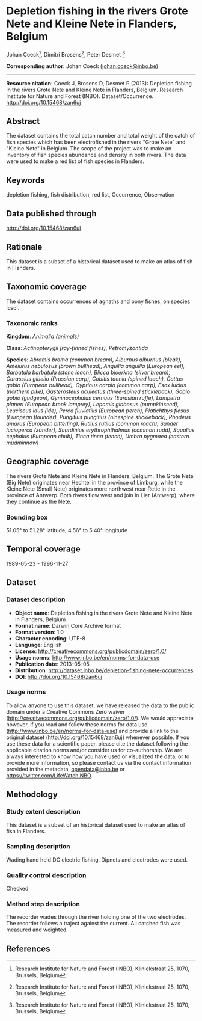 # Depletion fishing in the rivers Grote Nete and Kleine Nete in Flanders, Belgium

Johan Coeck[^1], Dimitri Brosens[^1], Peter Desmet [^1]

[^1]: Research Institute for Nature and Forest (INBO), Kliniekstraat 25, 1070, Brussels, Belgium

**Corresponding author**: Johan Coeck (<johan.coeck@inbo.be>)

---

**Resource citation**: Coeck J, Brosens D, Desmet P (2013): Depletion fishing in the rivers Grote Nete and Kleine Nete in Flanders, Belgium. Research Institute for Nature and Forest (INBO). Dataset/Occurrence. <http://doi.org/10.15468/zan6uj>

## Abstract

The dataset contains the total catch number and total weight of the catch of fish species which has been electrofished in the rivers "Grote Nete" and "Kleine Nete" in Belgium. The scope of the project was to make an inventory of fish species abundance and density in both rivers. The data were used to make a red list of fish species in Flanders.

## Keywords

depletion fishing, fish distribution, red list, Occurrence, Observation

## Data published through

<http://doi.org/10.15468/zan6uj>

## Rationale

This dataset is a subset of a historical dataset used to make an atlas of fish in Flanders.

## Taxonomic coverage

The dataset contains occurrences of agnaths and bony fishes, on species level.

### Taxonomic ranks

**Kingdom**: *Animalia (animals)*

**Class**: *Actinopterygii (ray-finned fishes), Petromyzontida*

**Species**: *Abramis brama (common bream), Alburnus alburnus (bleak), Ameiurus nebulosus (brown bullhead), Anguilla anguilla (European eel), Barbatula barbatula (stone loach), Blicca bjoerkna (silver bream), Carassius gibelio (Prussian carp), Cobitis taenia (spined loach), Cottus gobio (European bullhead), Cyprinus carpio (common carp), Esox lucius (northern pike), Gasterosteus aculeatus (three-spined stickleback), Gobio gobio (gudgeon), Gymnocephalus cernuus (Eurasian ruffe), Lampetra planeri (European brook lamprey), Lepomis gibbosus (pumpkinseed), Leuciscus idus (ide), Perca fluviatilis (European perch), Platichthys flesus (European flounder), Pungitius pungitius (ninespine stickleback), Rhodeus amarus (European bitterling), Rutilus rutilus (common roach), Sander lucioperca (zander), Scardinius erythrophthalmus (common rudd), Squalius cephalus (European chub), Tinca tinca (tench), Umbra pygmaea (eastern mudminnow)*

## Geographic coverage

The rivers Grote Nete and Kleine Nete in Flanders, Belgium. The Grote Nete (Big Nete) originates near Hechtel in the province of Limburg, while the Kleine Nete (Small Nete) originates more northwest near Retie in the province of Antwerp. Both rivers flow west and join in Lier (Antwerp), where they continue as the Nete.

### Bounding box

51.05° to 51.28° latitude, 4.56° to 5.40° longitude

## Temporal coverage

1989-05-23 - 1996-11-27

## Dataset

### Dataset description

* **Object name**: Depletion fishing in the rivers Grote Nete and Kleine Nete in Flanders, Belgium
* **Format name**: Darwin Core Archive format
* **Format version**: 1.0
* **Character encoding**: UTF-8
* **Language**: English
* **License**: <http://creativecommons.org/publicdomain/zero/1.0/>
* **Usage norms**: <http://www.inbo.be/en/norms-for-data-use>
* **Publication date**: 2013-05-05
* **Distribution**: <http://dataset.inbo.be/depletion-fishing-nete-occurrences>
* **DOI**: <http://doi.org/10.15468/zan6uj>

### Usage norms

To allow anyone to use this dataset, we have released the data to the public domain under a Creative Commons Zero waiver (<http://creativecommons.org/publicdomain/zero/1.0/>). We would appreciate however, if you read and follow these norms for data use (<http://www.inbo.be/en/norms-for-data-use>) and provide a link to the original dataset (<http://doi.org/10.15468/zan6uj>) whenever possible. If you use these data for a scientific paper, please cite the dataset following the applicable citation norms and/or consider us for co-authorship. We are always interested to know how you have used or visualized the data, or to provide more information, so please contact us via the contact information provided in the metadata, <opendata@inbo.be> or <https://twitter.com/LifeWatchINBO>.

## Methodology

### Study extent description

This dataset is a subset of an historical dataset used to make an atlas of fish in Flanders.

### Sampling description

Wading hand held DC electric fishing. Dipnets and electrodes were used.

### Quality control description

Checked

### Method step description

The recorder wades through the river holding one of the two electrodes. The recorder follows a traject against the current. All catched fish was measured and weighted.

## References

